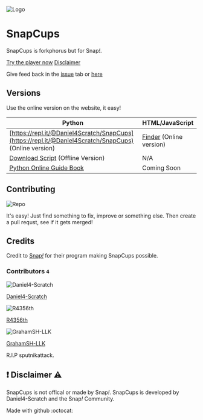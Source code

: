 ![Logo](https://snapcups.github.io/SnapCups/SnapCups.png)
# SnapCups
SnapCups is forkphorus but for Snap<i>!</i>.

[Try the player now](https://snapcups.github.io/SnapCups/Find.html) [Disclaimer](https://github.com/Snapcups/SnapCups#%EF%B8%8F-disclaimer-%EF%B8%8F)

Give feed back in the [issue](https://github.com/Snapcups/SnapCups/issues) tab or [here](https://forum.snap.berkeley.edu/t/snapcups-forkphorus-for-snap/2458)

## Versions
Use the online version on the website, it easy!

Python | HTML/JavaScript
-------|--------
[https://repl.it/@Daniel4Scratch/SnapCups](https://repl.it/@Daniel4Scratch/SnapCups) (Online version) | [Finder](https://snapcups.github.io/SnapCups/Find.html) (Online version)
[Download Script](https://snapcups.github.io/SnapCups/Code/main.py) (Offline Version)| N/A
[Python Online Guide Book](https://snapcups.github.io/SnapCups/Code/SnapCups%20_%20Python-Online.pdf) | Coming Soon

## Contributing
![Repo](https://myoctocat.com/objects/props/icons/props-books.svg)

It's easy! Just find something to fix, improve or something else. Then create a pull requst, see if it gets merged!

## Credits
Credit to [Snap<i>!</i>](https://snap.berkeley.edu/) for their program making SnapCups possible.

### Contributors `4`

![Daniel4-Scratch](https://avatars3.githubusercontent.com/u/65277548?s=64&v=4) 

[Daniel4-Scratch](https://github.com/Daniel4-Scratch)

![R4356th](https://avatars1.githubusercontent.com/u/61620631?s=460&u=a52e0f40dad5f45de92427006a765b3483bbcfb4&v=4)

[R4356th](https://github.com/R4356th)

![GrahamSH-LLK](https://avatars0.githubusercontent.com/u/64214252?s=64&v=4)

[GrahamSH-LLK](https://github.com/GrahamSH-LLK)


R.I.P sputnikattack.
## ❗️ Disclaimer ⚠️
SnapCups is not offical or made by Snap<i>!</i>. SnapCups is developed by Daniel4-Scratch and the Snap<i>!</i> Community.


Made with github :octocat:
